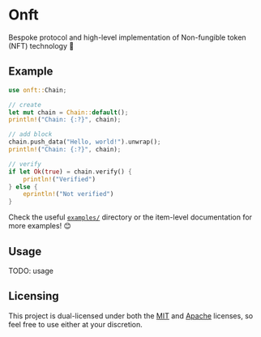 # Onft

Bespoke protocol and high-level implementation of Non-fungible token (NFT) technology 🚀

## Example

```rust
use onft::Chain;

// create
let mut chain = Chain::default();
println!("Chain: {:?}", chain);

// add block
chain.push_data("Hello, world!").unwrap();
println!("Chain: {:?}", chain);

// verify
if let Ok(true) = chain.verify() {
    println!("Verified")
} else {
    eprintln!("Not verified")
}
```

Check the useful [`examples/`](https://github.com/Owez/onft/tree/master/examples) directory or the item-level documentation for more examples! 😊

## Usage

TODO: usage

## Licensing

This project is dual-licensed under both the [MIT](https://en.wikipedia.org/wiki/MIT_License) and [Apache](https://en.wikipedia.org/wiki/Apache_License) licenses, so feel free to use either at your discretion.
